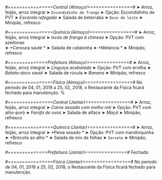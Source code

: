 
*#================Central (Almoço)================#*
➤ Arroz, feijão, arroz integral
➤ `Escondidinho de frango`
➤ Opção: Escondidinho de PVT
➤ *Escarola refogada*
➤ Salada de beterraba
➤ `Doce de leite`
➤ Minipão, refresco

*#================Química (Almoço)================#*
➤ Arroz, feijão, arroz integral 
➤ *Iscas de frango à chinesa*
➤ Opção: PVT com azeitonas   
➤ *Cenoura sauté *
➤ Salada de catalonha 
➤ *Melancia *
➤ Minipão, refresco

*#==============Prefeitura (Almoço)===============#*
➤ Arroz, feijão, arroz integral
➤ *Linguiça acebolada*
➤ Opção: PVT com ervilha
➤ *Batata-doce sauté*
➤ Salada de rúcula
➤ *Banana*
➤ Minipão, refresco

*#================Física (Almoço)=================#*
No período de 04, 01, 2018 a 25, 02, 2018, o Restaurante da Física ficará fechado para manutenção.
%

*#================Central (Jantar)================#*
➤ Arroz, feijão, arroz integral
➤ *Carne assada com molho roti*
➤ Opção: PVT com alho-poró
➤ *Farofa de ovos*
➤ Salada de alface
➤ *Maçã*
➤ Minipão, refresco

*#================Química (Jantar)================#*
➤ Arroz, feijão, arroz integral 
➤ *Peixe assado *
➤ Opção: PVT com mandioquinha   
➤ *Brócolis ao alho *
➤ Salada de mix de folhas 
➤ `Sorvete`
➤ Minipão, refresco

*#==============Prefeitura (Jantar)===============#*
Fechado

*#================Física (Jantar)=================#*
No período de 04, 01, 2018 a 25, 02, 2018, o Restaurante da Física ficará fechado para manutenção.
